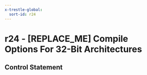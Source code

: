 ```yaml
---
x-trestle-global:
  sort-id: r24
---
```


# r24 - \[REPLACE_ME\] Compile Options For 32-Bit Architectures

## Control Statement
